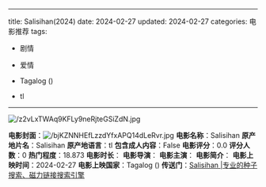 
---
title: Salisihan(2024)
date: 2024-02-27
updated: 2024-02-27
categories: 电影推荐
tags:

- 剧情
- 爱情

- Tagalog ()
- tl
---

<img src="https://image.tmdb.org/t/p/original/z2vLxTWAq9KFLy9neRjteGSiZdN.jpg" alt="/z2vLxTWAq9KFLy9neRjteGSiZdN.jpg" title="/z2vLxTWAq9KFLy9neRjteGSiZdN.jpg">

**电影封面**：<img src="https://image.tmdb.org/t/p/w200/bjKZNNHEfLzzdYfxAPQ14dLeRvr.jpg" alt="/bjKZNNHEfLzzdYfxAPQ14dLeRvr.jpg" title="/bjKZNNHEfLzzdYfxAPQ14dLeRvr.jpg">
**电影名称**：Salisihan
**原产地片名**：Salisihan
**原产地语言**：tl
**包含成人内容**：False
**电影评分**：0.0
**评分人数**：0
**热门程度**：18.873
**电影时长**：
**电影导演**：
**电影主演**：
**电影简介**：
**电影上映时间**：2024-02-27
**电影上映国家**：Tagalog ()
**传送门**：[Salisihan |专业的种子搜索、磁力链接搜索引擎](https://movie.amd794.com:2083/?search=Salisihan&ordering=&mode=match_phrase&page_size=10&page=1)

